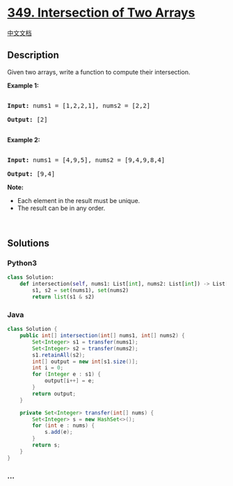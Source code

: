 # [349. Intersection of Two Arrays](https://leetcode.com/problems/intersection-of-two-arrays)

[中文文档](/solution/0300-0399/0349.Intersection%20of%20Two%20Arrays/README.md)

## Description

<p>Given two arrays, write a function to compute their intersection.</p>

<p><strong>Example 1:</strong></p>

<pre>

<strong>Input: </strong>nums1 = <span id="example-input-1-1">[1,2,2,1]</span>, nums2 = <span id="example-input-1-2">[2,2]</span>

<strong>Output: </strong><span id="example-output-1">[2]</span>

</pre>

<div>

<p><strong>Example 2:</strong></p>

<pre>

<strong>Input: </strong>nums1 = <span id="example-input-2-1">[4,9,5]</span>, nums2 = <span id="example-input-2-2">[9,4,9,8,4]</span>

<strong>Output: </strong><span id="example-output-2">[9,4]</span></pre>

</div>

<p><b>Note:</b></p>

<ul>
    <li>Each element in the result must be unique.</li>
    <li>The result can be in any order.</li>
</ul>

<p>&nbsp;</p>

## Solutions

<!-- tabs:start -->

### **Python3**

```python
class Solution:
    def intersection(self, nums1: List[int], nums2: List[int]) -> List[int]:
        s1, s2 = set(nums1), set(nums2)
        return list(s1 & s2)
```

### **Java**

```java
class Solution {
    public int[] intersection(int[] nums1, int[] nums2) {
        Set<Integer> s1 = transfer(nums1);
        Set<Integer> s2 = transfer(nums2);
        s1.retainAll(s2);
        int[] output = new int[s1.size()];
        int i = 0;
        for (Integer e : s1) {
            output[i++] = e;
        }
        return output;
    }

    private Set<Integer> transfer(int[] nums) {
        Set<Integer> s = new HashSet<>();
        for (int e : nums) {
            s.add(e);
        }
        return s;
    }
}
```

### **...**

```

```

<!-- tabs:end -->
